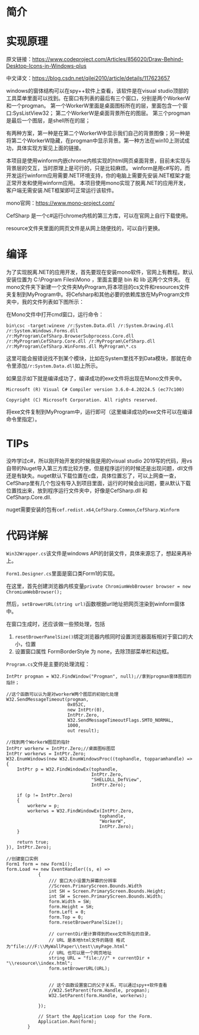 # 简介




# 实现原理

原文链接：https://www.codeproject.com/Articles/856020/Draw-Behind-Desktop-Icons-in-Windows-plus 

中文译文：https://blog.csdn.net/qilei2010/article/details/117623657 

windows的窗体结构可以在spy++软件上查看，该软件是在visual studio顶部的工具菜单里面可以找到。在窗口有列表的最后有三个窗口，分别是两个WorkerW和一个progman。
第一个WorkerW里面是桌面图标所在的层，里面包含一个窗口:SysListView32；
第二个WorkerW是桌面背景所在的图层。
第三个progman是最后一个图层，是shell所在的层；

有两种方案，第一种是在第二个WorkerW中显示我们自己的背景图像；另一种是将第二个WorkerW隐藏，在progman中显示背景。第一种方法在win10上测试成功，具体实现方案见上面的链接。

本项目是使用winform内嵌chrome内核实现的html网页桌面背景，目前未实现与背景层的交互，当时原理上是可行的，只是比较麻烦。
winform是用c#写的，而开发运行winform应用需要.NET环境支持，你的电脑上需要先安装.NET框架才能正常开发和使用winform应用。
本项目使用mono实现了脱离.NET的应用开发，客户端无需安装.NET框架即可正常运行该软件。

mono官网：https://www.mono-project.com/

CefSharp 是一个c#运行chrome内核的第三方库，可以在官网上自行下载使用。

resource文件夹里面的网页文件是从网上随便找的，可以自行更换。


# 编译

为了实现脱离.NET的应用开发，首先要现在安装mono软件，官网上有教程。默认安装位置为 C:\Program Files\Mono ，里面主要是 bin 和 lib 这两个文件夹。
在mono文件夹下新建一个文件夹MyProgram,将本项目的cs文件和resources文件夹复制到MyProgram中。将Cefsharp和其他必要的依赖库放在MyProgram文件夹中，我的文件列表如下图所示：

在Mono文件中打开cmd窗口，运行命令：

`bin\csc -target:winexe /r:System.Data.dll /r:System.Drawing.dll /r:System.Windows.Forms.dll /r:MyProgram\CefSharp.BrowserSubprocess.Core.dll /r:MyProgram\CefSharp.Core.dll /r:MyProgram\CefSharp.dll /r:MyProgram\CefSharp.WinForms.dll MyProgram\*.cs`

这里可能会报错说找不到某个模块，比如在System里找不到Data模块，那就在命令里添加`/r:System.Data.dll`如上所示。

如果显示如下就是编译成功了，编译成功的exe文件将出现在Mono文件夹中。

`Microsoft (R) Visual C# Compiler version 3.6.0-4.20224.5 (ec77c100)`

`Copyright (C) Microsoft Corporation. All rights reserved.`

将exe文件复制到MyProgram中，运行即可（这里编译成功的exe文件可以在编译命令里指定）。

# TIPs
没咋学过c#，所以刚开始开发的时候我是用的visual studio 2019写的代码，用vs自带的Nuget导入第三方库比较方便，但是程序运行的时候还是出现问题，dll文件还是有缺失。nuget默认下载位置在c盘，具体位置忘了，可以上网查一查，CefSharp里有几个包没有导入到项目里面，运行的时候会出问题，要从默认下载位置找出来，放到程序运行文件夹中，好像是CefSharp.dll 和 CefSharp.Core.dll.

nuget需要安装的包有`cef.redist.x64`,`CefSharp.Common`,`CefSharp.Winform`



# 代码详解

`Win32Wrapper.cs`该文件是windows API的封装文件，具体来源忘了，想起来再补上。

`Form1.Designer.cs`里面是窗口类Form1的实现。

在这里，首先创建浏览器内核变量`private ChromiumWebBrowser browser = new ChromiumWebBrowser();`

然后，`setBrowerURL(string url)`函数根据url地址把网页渲染到winform窗体中。

在窗口生成时，还应该做一些预处理，包括
1. `resetBrowerPanelSize()`绑定浏览器内核同时设置浏览器面板相对于窗口的大小，位置
2. 设置窗口属性 FormBorderStyle 为 none，去除顶部菜单栏和边框。

`Program.cs`文件是主要的处理流程：
```
IntPtr progman = W32.FindWindow("Progman", null);//拿到progman窗体图层的指针；

//这个函数可以认为是对workerW两个图层的初始化处理
W32.SendMessageTimeout(progman,
                       0x052C,
                       new IntPtr(0),
                       IntPtr.Zero,
                       W32.SendMessageTimeoutFlags.SMTO_NORMAL,
                       1000,
                       out result);
                       
//找到两个WorkerW图层的指针
IntPtr workerw = IntPtr.Zero;//桌面图标图层
IntPtr workerws = IntPtr.Zero;
W32.EnumWindows(new W32.EnumWindowsProc((tophandle, topparamhandle) =>
{
    IntPtr p = W32.FindWindowEx(tophandle,
                                IntPtr.Zero,
                                "SHELLDLL_DefView",
                                IntPtr.Zero);

    if (p != IntPtr.Zero)
    {
        workerw = p;
        workerws = W32.FindWindowEx(IntPtr.Zero,
                                   tophandle,
                                   "WorkerW",
                                   IntPtr.Zero);
    }

    return true;
}), IntPtr.Zero);

//创建窗口实例
Form1 form = new Form1();
form.Load += new EventHandler((s, e) =>
            {
                /// 窗口大小设置为屏幕的分辨率
                //Screen.PrimaryScreen.Bounds.Width
                int SH = Screen.PrimaryScreen.Bounds.Height;
                int SW = Screen.PrimaryScreen.Bounds.Width;
                form.Width = SW;
                form.Height = SH;
                form.Left = 0;
                form.Top = 0;
                form.resetBrowerPanelSize();

                // currentDir是计算得到的exe文件所在的目录，
                // URL 是本地html文件的路径 格式为"file:///F:\\MyWallPaper\\test\\myPage.html"
                // URL 也可以是一个网页地址
                string URL = "file:///" + currentDir + "\\resource\\index.html";
                form.setBrowerURL(URL);
                
                
                // 这个函数设置窗口的父子关系，可以通过spy++软件查看
                //W32.SetParent(form.Handle, progman);
                W32.SetParent(form.Handle, workerws);
                
            });

            // Start the Application Loop for the Form.
            Application.Run(form);
        }




```





